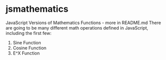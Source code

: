 # jsmathematics
JavaScript Versions of Mathematics Functions - more in README.md
There are going to be many different math operations defined in JavaScript, including the first few:
  1. Sine Function
  2. Cosine Function
  3. E^X Function
